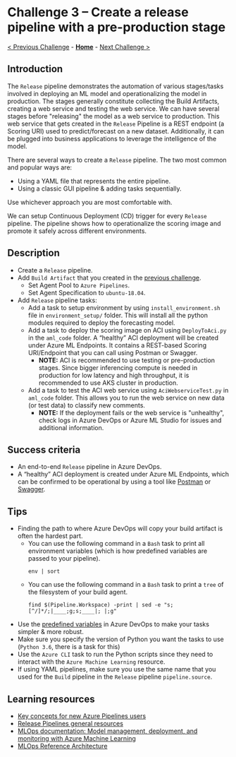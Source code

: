 # Challenge 3 – Create a release pipeline with a pre-production stage

[< Previous Challenge](./Challenge-02.md) - **[Home](../README.md)** - [Next Challenge >](./Challenge-04.md)

## Introduction

The `Release` pipeline demonstrates the automation of various stages/tasks involved in deploying an ML model and operationalizing the model in production. The stages generally constitute collecting the Build Artifacts, creating a web service and testing the web service. We can have several stages before "releasing" the model as a web service to production. This web service that gets created in the `Release` Pipeline is a REST endpoint (a Scoring URI) used to predict/forecast on a new dataset. Additionally, it can be plugged into business applications to leverage the intelligence of the model.

There are several ways to create a `Release` pipeline. The two most common and popular ways are: 
-   Using a YAML file that represents the entire pipeline.
-   Using a classic GUI pipeline & adding tasks sequentially.

Use whichever approach you are most comfortable with.

We can setup Continuous Deployment (CD) trigger for every `Release` pipeline. The pipeline shows how to operationalize the scoring image and promote it safely across different environments.

## Description
- Create a `Release` pipeline.
- Add `Build Artifact` that you created in the [previous challenge](03-BuildPipeline.md).
  - Set Agent Pool to `Azure Pipelines`.
  - Set Agent Specification to `ubuntu-18.04`.
- Add `Release` pipeline tasks:
  - Add a task to setup environment by using `install_environment.sh` file in `environment_setup/` folder. This will install all the python modules required to deploy the forecasting model.
  - Add a task to deploy the scoring image on ACI using `DeployToAci.py` in the `aml_code` folder. A “healthy” ACI deployment will be created under Azure ML Endpoints. It contains a REST-based Scoring URI/Endpoint that you can call using Postman or Swagger. 
    - **NOTE:** ACI is recommended to use testing or pre-production stages. Since bigger inferencing compute is needed in production for low latency and high throughput, it is recommended to use AKS cluster in production.
  - Add a task to test the ACI web service using `AciWebserviceTest.py` in `aml_code` folder. This allows you to run the web service on new data (or test data) to classify new comments. 
    - **NOTE:** If the deployment fails or the web service is "unhealthy", check logs in Azure DevOps or Azure ML Studio for issues and additional information.

## Success criteria

- An end-to-end `Release` pipeline in Azure DevOps.
- A “healthy” ACI deployment is created under Azure ML Endpoints, which can be confirmed to be operational by using a tool like [Postman](https://www.postman.com) or [Swagger](https://swagger.io).

## Tips

- Finding the path to where Azure DevOps will copy your build artifact is often the hardest part.
  - You can use the following command in a `Bash` task to print all environment variables (which is how predefined variables are passed to your pipeline).
    ```shell
    env | sort
    ```
  - You can use the following command in a `Bash` task to print a `tree` of the filesystem of your build agent.
    ```shell
    find $(Pipeline.Workspace) -print | sed -e "s;[^/]*/;|____;g;s;____|; |;g"
    ```
- Use the [predefined variables](https://docs.microsoft.com/en-us/azure/devops/pipelines/release/variables?view=azure-devops&tabs=batch) in Azure DevOps to make your tasks simpler & more robust.
- Make sure you specify the version of Python you want the tasks to use (`Python 3.6`, there is a task for this)
- Use the `Azure CLI` task to run the Python scripts since they need to interact with the `Azure Machine Learning` resource.
- If using YAML pipelines, make sure you use the same name that you used for the `Build` pipeline in the `Release` pipeline `pipeline.source`.

## Learning resources

- [Key concepts for new Azure Pipelines users](<https://docs.microsoft.com/en-us/azure/devops/pipelines/get-started/key-pipelines-concepts?view=azure-devops>)
- [Release Pipelines general resources](https://docs.microsoft.com/en-us/azure/devops/pipelines/release/?view=azure-devops)
- [MLOps documentation: Model management, deployment, and monitoring with Azure Machine Learning](<https://docs.microsoft.com/en-us/azure/machine-learning/concept-model-management-and-deployment>)
- [MLOps Reference Architecture](<https://docs.microsoft.com/en-us/azure/architecture/reference-architectures/ai/mlops-python>)
